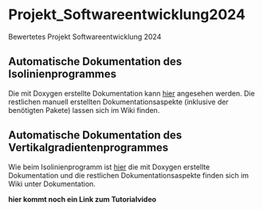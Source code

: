 # Projekt_Softwareentwicklung2024
Bewertetes Projekt Softwareentwicklung 2024
## Automatische Dokumentation des Isolinienprogrammes

Die mit Doxygen erstellte Dokumentation kann [hier](https://66a14395bdc91f1b74d26988--cerulean-faloodeh-c17df5.netlify.app/annotated.html) angesehen werden.
Die restlichen manuell erstellten Dokumentationsaspekte (inklusive der benötigten Pakete) lassen sich im Wiki finden.

## Automatische Dokumentation des Vertikalgradientenprogrammes

Wie beim Isolinienprogramm ist [hier](https://66a14af4403a1a1f7990d3ae--amazing-licorice-c46cbc.netlify.app/) die mit Doxygen erstellte Dokumentation und die restlichen Dokumentationsaspekte finden sich im Wiki unter Dokumentation.

**hier kommt noch ein Link zum Tutorialvideo**
